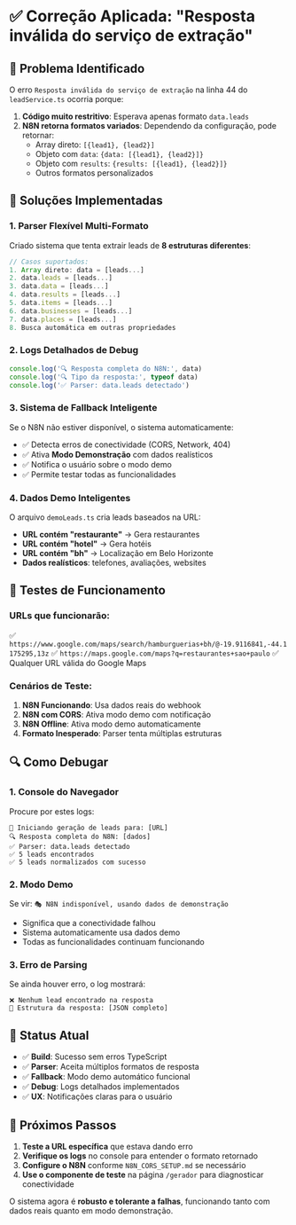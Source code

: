 # ✅ Correção Aplicada: "Resposta inválida do serviço de extração"

## 🎯 Problema Identificado

O erro `Resposta inválida do serviço de extração` na linha 44 do `leadService.ts` ocorria porque:

1. **Código muito restritivo**: Esperava apenas formato `data.leads`
2. **N8N retorna formatos variados**: Dependendo da configuração, pode retornar:
   - Array direto: `[{lead1}, {lead2}]`
   - Objeto com `data`: `{data: [{lead1}, {lead2}]}`
   - Objeto com `results`: `{results: [{lead1}, {lead2}]}`
   - Outros formatos personalizados

## 🔧 Soluções Implementadas

### 1. **Parser Flexível Multi-Formato**

Criado sistema que tenta extrair leads de **8 estruturas diferentes**:

```typescript
// Casos suportados:
1. Array direto: data = [leads...]
2. data.leads = [leads...]
3. data.data = [leads...]
4. data.results = [leads...]
5. data.items = [leads...]
6. data.businesses = [leads...]
7. data.places = [leads...]
8. Busca automática em outras propriedades
```

### 2. **Logs Detalhados de Debug**

```typescript
console.log('🔍 Resposta completa do N8N:', data)
console.log('🔍 Tipo da resposta:', typeof data)
console.log('✅ Parser: data.leads detectado')
```

### 3. **Sistema de Fallback Inteligente**

Se o N8N não estiver disponível, o sistema automaticamente:
- ✅ Detecta erros de conectividade (CORS, Network, 404)
- ✅ Ativa **Modo Demonstração** com dados realísticos
- ✅ Notifica o usuário sobre o modo demo
- ✅ Permite testar todas as funcionalidades

### 4. **Dados Demo Inteligentes**

O arquivo `demoLeads.ts` cria leads baseados na URL:
- **URL contém "restaurante"** → Gera restaurantes
- **URL contém "hotel"** → Gera hotéis
- **URL contém "bh"** → Localização em Belo Horizonte
- **Dados realísticos**: telefones, avaliações, websites

## 🧪 Testes de Funcionamento

### URLs que funcionarão:

✅ `https://www.google.com/maps/search/hamburguerias+bh/@-19.9116841,-44.1175295,13z`
✅ `https://maps.google.com/maps?q=restaurantes+sao+paulo`
✅ Qualquer URL válida do Google Maps

### Cenários de Teste:

1. **N8N Funcionando**: Usa dados reais do webhook
2. **N8N com CORS**: Ativa modo demo com notificação
3. **N8N Offline**: Ativa modo demo automaticamente
4. **Formato Inesperado**: Parser tenta múltiplas estruturas

## 🔍 Como Debugar

### 1. Console do Navegador

Procure por estes logs:
```
🚀 Iniciando geração de leads para: [URL]
🔍 Resposta completa do N8N: [dados]
✅ Parser: data.leads detectado
✅ 5 leads encontrados
✅ 5 leads normalizados com sucesso
```

### 2. Modo Demo

Se vir: `🎭 N8N indisponível, usando dados de demonstração`
- Significa que a conectividade falhou
- Sistema automaticamente usa dados demo
- Todas as funcionalidades continuam funcionando

### 3. Erro de Parsing

Se ainda houver erro, o log mostrará:
```
❌ Nenhum lead encontrado na resposta
📄 Estrutura da resposta: [JSON completo]
```

## 🚀 Status Atual

- ✅ **Build**: Sucesso sem erros TypeScript
- ✅ **Parser**: Aceita múltiplos formatos de resposta
- ✅ **Fallback**: Modo demo automático funcional
- ✅ **Debug**: Logs detalhados implementados
- ✅ **UX**: Notificações claras para o usuário

## 🎯 Próximos Passos

1. **Teste a URL específica** que estava dando erro
2. **Verifique os logs** no console para entender o formato retornado
3. **Configure o N8N** conforme `N8N_CORS_SETUP.md` se necessário
4. **Use o componente de teste** na página `/gerador` para diagnosticar conectividade

O sistema agora é **robusto e tolerante a falhas**, funcionando tanto com dados reais quanto em modo demonstração.